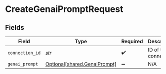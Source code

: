 # CreateGenaiPromptRequest


## Fields

| Field                                                              | Type                                                               | Required                                                           | Description                                                        |
| ------------------------------------------------------------------ | ------------------------------------------------------------------ | ------------------------------------------------------------------ | ------------------------------------------------------------------ |
| `connection_id`                                                    | *str*                                                              | :heavy_check_mark:                                                 | ID of the connection                                               |
| `genai_prompt`                                                     | [Optional[shared.GenaiPrompt]](../../models/shared/genaiprompt.md) | :heavy_minus_sign:                                                 | N/A                                                                |